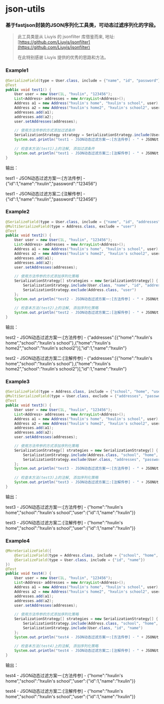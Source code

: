 # json-utils
### 基于fastjson封装的JSON序列化工具类，可动态过滤序列化的字段。

> 此工具类是从 Liuyis 的 jsonfilter 库借鉴而来, 地址: [https://github.com/Liuyis/jsonfilter](https://github.com/Liuyis/jsonfilter)
>
> 在此特别感谢 Liuyis 提供的优秀的思路和方法。
### Example1
```java
@SerializeField(type = User.class, include = {"name", "id", "password"})
@Test
public void test1() {
	User user = new User(1L, "hxulin", "123456");
	List<Address> addresses = new ArrayList<Address>();
	Address a1 = new Address("hxulin's home", "hxulin's school", user);
	Address a2 = new Address("hxulin's home2", "hxulin's school2", user);
	addresses.add(a1);
	addresses.add(a2);
	user.setAddresses(addresses);
	
	// 使用方法传参的方式添加过滤条件
	SerializationStrategy strategy = SerializationStrategy.include(User.class, "name", "id", "password");
	System.out.println("test1 - JSON动态过滤方案一:[方法传参] - " + JSONUtils.toJson(user, strategy));
	
	// 检查本方法(test1)上的注解, 添加过滤条件
	System.out.println("test1 - JSON动态过滤方案二:[注解传参] - " + JSONUtils.toJsonUseMetadata(user));
}
```
输出：

test1 - JSON动态过滤方案一:[方法传参] - {"id":1,"name":"hxulin","password":"123456"}

test1 - JSON动态过滤方案二:[注解传参] - {"id":1,"name":"hxulin","password":"123456"}

### Example2

```java
@SerializeField(type = User.class, include = {"name", "id", "addresses"})
@MultiSerializeField(type = Address.class, exclude = "user")
@Test
public void test2() {
	User user = new User(1L, "hxulin", "123456");
	List<Address> addresses = new ArrayList<Address>();
	Address a1 = new Address("hxulin's home", "hxulin's school", user);
	Address a2 = new Address("hxulin's home2", "hxulin's school2", user);
	addresses.add(a1);
	addresses.add(a2);
	user.setAddresses(addresses);
	
	// 使用方法传参的方式添加序列化策略
	SerializationStrategy[] strategies = new SerializationStrategy[] {
		SerializationStrategy.include(User.class, "name", "id", "addresses"),
		SerializationStrategy.exclude(Address.class, "user")
	};
	System.out.println("test2 - JSON动态过滤方案一:[方法传参] - " + JSONUtils.toJson(user, strategies));
	
	// 检查本方法(test2)上的注解, 添加序列化策略
	System.out.println("test2 - JSON动态过滤方案二:[注解传参] - " + JSONUtils.toJsonUseMetadata(user));
}
```
输出：

test2 - JSON动态过滤方案一:[方法传参] - {"addresses":[{"home":"hxulin's home","school":"hxulin's school"},{"home":"hxulin's home2","school":"hxulin's school2"}],"id":1,"name":"hxulin"}

test2 - JSON动态过滤方案二:[注解传参] - {"addresses":[{"home":"hxulin's home","school":"hxulin's school"},{"home":"hxulin's home2","school":"hxulin's school2"}],"id":1,"name":"hxulin"}

### Example3

```java
@SerializeField(type = Address.class, include = {"school", "home", "user"})
@MultiSerializeField(type = User.class, exclude = {"addresses", "password"})
@Test
public void test3() {
	User user = new User(1L, "hxulin", "123456");
	List<Address> addresses = new ArrayList<Address>();
	Address a1 = new Address("hxulin's home", "hxulin's school", user);
	Address a2 = new Address("hxulin's home2", "hxulin's school2", user);
	addresses.add(a1);
	addresses.add(a2);
	user.setAddresses(addresses);

	// 使用方法传参的方式添加序列化策略
	SerializationStrategy[] strategies = new SerializationStrategy[] {
		SerializationStrategy.include(Address.class, "school", "home", "user"),
		SerializationStrategy.exclude(User.class, "addresses", "password")
	};
	System.out.println("test3 - JSON动态过滤方案一:[方法传参] - " + JSONUtils.toJson(a1, strategies));
	
	// 检查本方法(test3)上的注解, 添加序列化策略
	System.out.println("test3 - JSON动态过滤方案二:[注解传参] - " + JSONUtils.toJsonUseMetadata(a1));
}
```
输出：

test3 - JSON动态过滤方案一:[方法传参] - {"home":"hxulin's home","school":"hxulin's school","user":{"id":1,"name":"hxulin"}}

test3 - JSON动态过滤方案二:[注解传参] - {"home":"hxulin's home","school":"hxulin's school","user":{"id":1,"name":"hxulin"}}

### Example4

```java
@MoreSerializeField({
	@SerializeField(type = Address.class, include = {"school", "home", "user"}),
	@SerializeField(type = User.class, include = {"id", "name"})
})
@Test
public void test4() {
	User user = new User(1L, "hxulin", "123456");
	List<Address> addresses = new ArrayList<Address>();
	Address a1 = new Address("hxulin's home", "hxulin's school", user);
	Address a2 = new Address("hxulin's home2", "hxulin's school2", user);
	addresses.add(a1);
	addresses.add(a2);
	user.setAddresses(addresses);
	
	// 使用方法传参的方式添加序列化策略
	SerializationStrategy[] strategies = new SerializationStrategy[] {
		SerializationStrategy.include(Address.class, "school", "home", "user"),
		SerializationStrategy.include(User.class, "id", "name")
	};
	System.out.println("test4 - JSON动态过滤方案一:[方法传参] - " + JSONUtils.toJson(a1, strategies));
	
	// 检查本方法(test4)上的注解, 添加序列化策略
	System.out.println("test4 - JSON动态过滤方案二:[注解传参] - " + JSONUtils.toJsonUseMetadata(a1));
}
```
输出：

test4 - JSON动态过滤方案一:[方法传参] - {"home":"hxulin's home","school":"hxulin's school","user":{"id":1,"name":"hxulin"}}

test4 - JSON动态过滤方案二:[注解传参] - {"home":"hxulin's home","school":"hxulin's school","user":{"id":1,"name":"hxulin"}}

